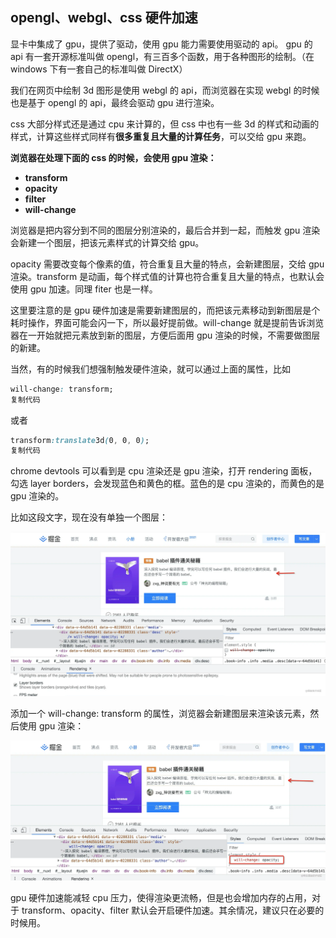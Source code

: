 ## opengl、webgl、css 硬件加速

显卡中集成了 gpu，提供了驱动，使用 gpu 能力需要使用驱动的 api。 gpu 的 api 有一套开源标准叫做 opengl，有三百多个函数，用于各种图形的绘制。（在 windows 下有一套自己的标准叫做 DirectX）

我们在网页中绘制 3d 图形是使用 webgl 的 api，而浏览器在实现 webgl 的时候也是基于 opengl 的 api，最终会驱动 gpu 进行渲染。

css 大部分样式还是通过 cpu 来计算的，但 css 中也有一些 3d 的样式和动画的样式，计算这些样式同样有**很多重复且大量的计算任务**，可以交给 gpu 来跑。

**浏览器在处理下面的 css 的时候，会使用 gpu 渲染：**

- **transform**
- **opacity**
- **filter**
- **will-change**

浏览器是把内容分到不同的图层分别渲染的，最后合并到一起，而触发 gpu 渲染会新建一个图层，把该元素样式的计算交给 gpu。

opacity 需要改变每个像素的值，符合重复且大量的特点，会新建图层，交给 gpu 渲染。transform 是动画，每个样式值的计算也符合重复且大量的特点，也默认会使用 gpu 加速。同理 fiter 也是一样。

这里要注意的是 gpu 硬件加速是需要新建图层的，而把该元素移动到新图层是个耗时操作，界面可能会闪一下，所以最好提前做。will-change 就是提前告诉浏览器在一开始就把元素放到新的图层，方便后面用 gpu 渲染的时候，不需要做图层的新建。

当然，有的时候我们想强制触发硬件渲染，就可以通过上面的属性，比如

```css
will-change: transform; 
复制代码
```

或者

```css
transform:translate3d(0, 0, 0);
复制代码
```

chrome devtools 可以看到是 cpu 渲染还是 gpu 渲染，打开 rendering 面板，勾选 layer borders，会发现蓝色和黄色的框。蓝色的是 cpu 渲染的，而黄色的是 gpu 渲染的。

比如这段文字，现在没有单独一个图层：

![img](图片/3e0eb290a43d4628adf3565250f67b87tplv-k3u1fbpfcp-watermark.awebp)

添加一个 will-change: transform 的属性，浏览器会新建图层来渲染该元素，然后使用 gpu 渲染：

![img](图片/44ba2b4428bc49ec99f9e8a249c9b691tplv-k3u1fbpfcp-watermark.awebp)

gpu 硬件加速能减轻 cpu 压力，使得渲染更流畅，但是也会增加内存的占用，对于 transform、opacity、filter 默认会开启硬件加速。其余情况，建议只在必要的时候用。


